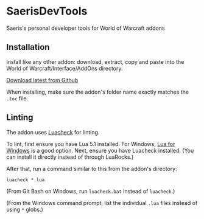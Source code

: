 # SaerisDevTools
Saeris's personal developer tools for World of Warcraft addons

## Installation
Install like any other addon: download, extract, copy and paste into the World of Warcraft/Interface/AddOns directory.

[Download latest from Github](https://github.com/saeris-sanoora/saerisdevtools/archive/master.zip)

When installing, make sure the addon's folder name exactly matches the `.toc` file.

## Linting
The addon uses [Luacheck](https://github.com/mpeterv/luacheck) for linting.

To lint, first ensure you have Lua 5.1 installed. For Windows, [Lua for Windows](https://github.com/rjpcomputing/luaforwindows) is a good option. Next, ensure you have Luacheck installed. (You can install it directly instead of through LuaRocks.)

After that, run a command similar to this from the addon's directory:

	luacheck *.lua

(From Git Bash on Windows, run `luacheck.bat` instead of `luacheck`.)

(From the Windows command prompt, list the individual `.lua` files instead of using `*` globs.)
